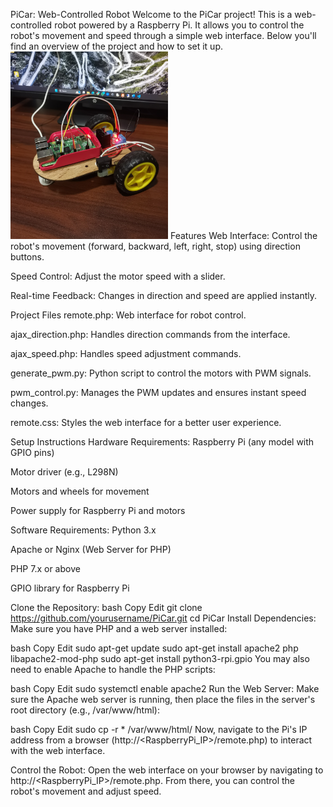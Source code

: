



PiCar: Web-Controlled Robot
Welcome to the PiCar project! This is a web-controlled robot powered by a Raspberry Pi. It allows you to control the robot's movement and speed through a simple web interface. Below you'll find an overview of the project and how to set it up.
<img src="pi_car/IMG_20250401_014844_edit_786369379269064.jpg" alt="PiCar" width="50%" />
Features
Web Interface: Control the robot's movement (forward, backward, left, right, stop) using direction buttons.

Speed Control: Adjust the motor speed with a slider.

Real-time Feedback: Changes in direction and speed are applied instantly.

Project Files
remote.php: Web interface for robot control.

ajax_direction.php: Handles direction commands from the interface.

ajax_speed.php: Handles speed adjustment commands.

generate_pwm.py: Python script to control the motors with PWM signals.

pwm_control.py: Manages the PWM updates and ensures instant speed changes.

remote.css: Styles the web interface for a better user experience.

Setup Instructions
Hardware Requirements:
Raspberry Pi (any model with GPIO pins)

Motor driver (e.g., L298N)

Motors and wheels for movement

Power supply for Raspberry Pi and motors

Software Requirements:
Python 3.x

Apache or Nginx (Web Server for PHP)

PHP 7.x or above

GPIO library for Raspberry Pi

Clone the Repository:
bash
Copy
Edit
git clone https://github.com/yourusername/PiCar.git
cd PiCar
Install Dependencies:
Make sure you have PHP and a web server installed:

bash
Copy
Edit
sudo apt-get update
sudo apt-get install apache2 php libapache2-mod-php
sudo apt-get install python3-rpi.gpio
You may also need to enable Apache to handle the PHP scripts:

bash
Copy
Edit
sudo systemctl enable apache2
Run the Web Server:
Make sure the Apache web server is running, then place the files in the server's root directory (e.g., /var/www/html):

bash
Copy
Edit
sudo cp -r * /var/www/html/
Now, navigate to the Pi's IP address from a browser (http://<RaspberryPi_IP>/remote.php) to interact with the web interface.

Control the Robot:
Open the web interface on your browser by navigating to http://<RaspberryPi_IP>/remote.php. From there, you can control the robot's movement and adjust speed.
